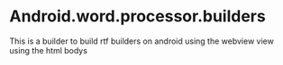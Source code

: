 # Android.word.processor.builders
This is a builder to build rtf builders on android using the webview view using the html bodys
